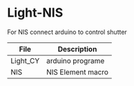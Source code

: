 # Light-NIS
For NIS connect arduino to control shutter

|File | Description 
|-----|----------
|Light_CY| arduino programe
| NIS    | NIS Element macro
